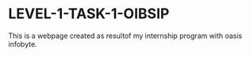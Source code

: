 # LEVEL-1-TASK-1-OIBSIP
This is a webpage created as resultof my internship program with oasis infobyte.
